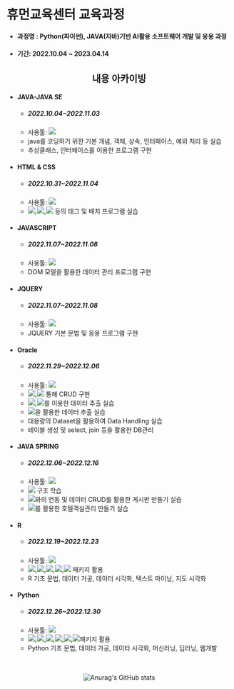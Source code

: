 # 휴먼교육센터 교육과정
* #### 과정명 : Python(파이썬), JAVA(자바)기반 AI활용 소프트웨어 개발 및 응용 과정
* #### 기간: 2022.10.04 ~ 2023.04.14
<div align="center">

##  내용 아카이빙 

</div>

* #### JAVA-JAVA SE
  * ##### 2022.10.04~2022.11.03
  * 사용툴: <img src="https://img.shields.io/badge/Eclipse%20SE-2C2255?style=flat&logo=Eclipse%20IDE&logoColor=white">
  * java를 코딩하기 위한 기본 개념, 객체, 상속, 인터페이스, 예외 처리 등 실습
  * 추상클래스, 인터페이스를 이용한 프로그램 구현
* #### HTML & CSS
  * ##### 2022.10.31~2022.11.04
  * 사용툴: <img src="https://img.shields.io/badge/VS%20Code-007ACC?style=flat&logo=Visual%20Studio%20Code&logoColor=white">
  * <img src="https://img.shields.io/badge/input-A8B9CC?style=flat&logo=a&logoColor=black">,<img src="https://img.shields.io/badge/select-A8B9CC?style=flat&logo=a&logoColor=black">,<img src="https://img.shields.io/badge/button-A8B9CC?style=flat&logo=a&logoColor=black"> 등의 태그 및 배치 프로그램 실습
* #### JAVASCRIPT
  * ##### 2022.11.07~2022.11.08
  * 사용툴: <img src="https://img.shields.io/badge/VS%20Code-007ACC?style=flat&logo=Visual%20Studio%20Code&logoColor=white">
  * DOM 모델을 활용한 데이터 관리 프로그램 구현
* #### JQUERY
  * ##### 2022.11.07~2022.11.08
  * 사용툴: <img src="https://img.shields.io/badge/VS%20Code-007ACC?style=flat&logo=Visual%20Studio%20Code&logoColor=white">
  * JQUERY 기본 문법 및 응용 프로그램 구현
* #### Oracle
  * ##### 2022.11.29~2022.12.06
  * 사용툴: <img src="https://img.shields.io/badge/Oracle-F80000?style=flat&logo=Oracle&logoColor=white">
  * <img src="https://img.shields.io/badge/DML-A8B9CC?style=flat&logo=a&logoColor=black">,<img src="https://img.shields.io/badge/DCL-A8B9CC?style=flat&logo=a&logoColor=black"> 통해 CRUD 구현 
  * <img src="https://img.shields.io/badge/Join-A8B9CC?style=flat&logo=a&logoColor=black">,<img src="https://img.shields.io/badge/Subquery-A8B9CC?style=flat&logo=a&logoColor=black">를 이용한 데이터 추출 실습
  * <img src="https://img.shields.io/badge/PL/SQL-A8B9CC?style=flat&logo=a&logoColor=black">을 활용한 데이터 추출 실습
  * 대용량의 Dataset을 활용하여 Data Handling 실습
  * 테이블 생성 및 select, join 등을 활용한 DB관리
* #### JAVA SPRING
  * ##### 2022.12.06~2022.12.16
  * 사용툴: <img src="https://img.shields.io/badge/Eclipse%20EE-2C2255?style=flat&logo=Eclipse%20IDE&logoColor=white">
  * <img src="https://img.shields.io/badge/MVC-A8B9CC?style=flat&logo=a&logoColor=black"> 구조 학습
  * <img src="https://img.shields.io/badge/DB-A8B9CC?style=flat&logo=a&logoColor=black">와의 연동 및 데이터 CRUD를 활용한 게시판 만들기 실습
  * <img src="https://img.shields.io/badge/AJAX-A8B9CC?style=flat&logo=a&logoColor=black">를 활용한 호텔객실관리 만들기 실습
* #### R
  * ##### 2022.12.19~2022.12.23
  * 사용툴: <img src="https://img.shields.io/badge/RStudio-75AADB?style=flat&logo=RStudioe&logoColor=white">
  * <img src="https://img.shields.io/badge/dplyr-A8B9CC?style=flat&logo=a&logoColor=black">,<img src="https://img.shields.io/badge/ggplot2-A8B9CC?style=flat&logo=a&logoColor=black">,<img src="https://img.shields.io/badge/KoNLP-A8B9CC?style=flat&logo=a&logoColor=black">,<img src="https://img.shields.io/badge/ggmap-A8B9CC?style=flat&logo=a&logoColor=black">,<img src="https://img.shields.io/badge/googleVis-A8B9CC?style=flat&logo=a&logoColor=black"> 패키지 활용
  * R 기초 문법, 데이터 가공, 데이터 시각화, 텍스트 마이닝, 지도 시각화    
* #### Python
  * ##### 2022.12.26~2022.12.30
  * 사용툴: <img src="https://img.shields.io/badge/Python-3776AB?style=flat&logo=Python&logoColor=white">
  * <img src="https://img.shields.io/badge/pandas-A8B9CC?style=flat&logo=a&logoColor=black">,<img src="https://img.shields.io/badge/numpy-A8B9CC?style=flat&logo=a&logoColor=black">,<img src="https://img.shields.io/badge/matplotlib-A8B9CC?style=flat&logo=a&logoColor=black">,<img src="https://img.shields.io/badge/plotly-A8B9CC?style=flat&logo=a&logoColor=black">,<img src="https://img.shields.io/badge/seaborn-A8B9CC?style=flat&logo=a&logoColor=black">,<img src="https://img.shields.io/badge/scikit-learn-A8B9CC?style=flat&logo=a&logoColor=black">패키지 활용
  * Python 기초 문법, 데이터 가공, 데이터 시각화, 머신러닝, 딥러닝, 웹개발     
<br><br>

<div align="center">

![Anurag's GitHub stats](https://github-readme-stats.vercel.app/api?username=tkfk418&theme=nightowl&show_icons=true)

</div>